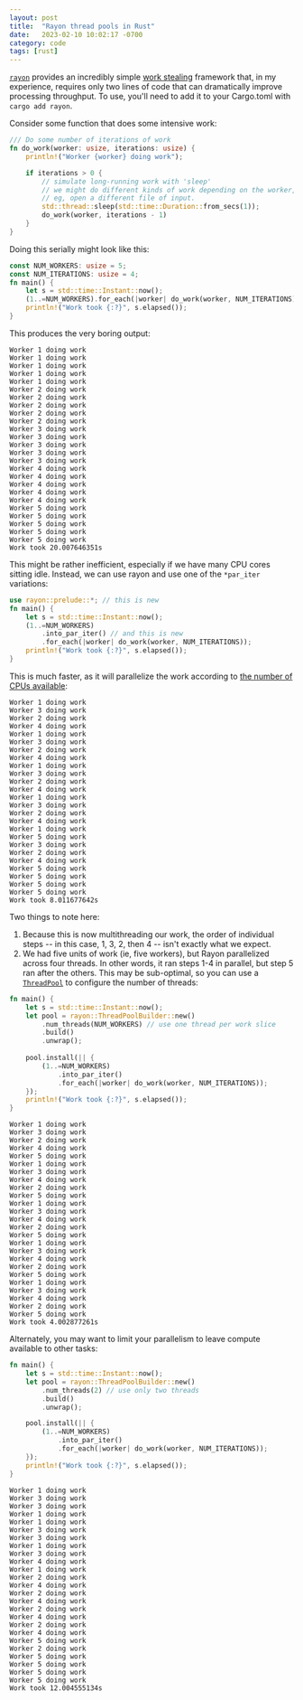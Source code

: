 ```yaml
---
layout: post
title:  "Rayon thread pools in Rust"
date:   2023-02-10 10:02:17 -0700
category: code
tags: [rust]
---
```


[`rayon`](https://docs.rs/rayon/latest/rayon/index.html) provides an incredibly simple [work stealing](https://en.wikipedia.org/wiki/Work_stealing) framework that, in my experience, requires only two lines of code that can dramatically improve processing throughput. To use, you'll need to add it to your Cargo.toml with `cargo add rayon`.

Consider some function that does some intensive work:

```rust
/// Do some number of iterations of work
fn do_work(worker: usize, iterations: usize) {
    println!("Worker {worker} doing work");

    if iterations > 0 {
        // simulate long-running work with 'sleep'
        // we might do different kinds of work depending on the worker,
        // eg, open a different file of input.
        std::thread::sleep(std::time::Duration::from_secs(1));
        do_work(worker, iterations - 1)
    }
}
```

Doing this serially might look like this:

```rust
const NUM_WORKERS: usize = 5;
const NUM_ITERATIONS: usize = 4;
fn main() {
    let s = std::time::Instant::now();
    (1..=NUM_WORKERS).for_each(|worker| do_work(worker, NUM_ITERATIONS));
    println!("Work took {:?}", s.elapsed());
}
```

This produces the very boring output:

```
Worker 1 doing work
Worker 1 doing work
Worker 1 doing work
Worker 1 doing work
Worker 1 doing work
Worker 2 doing work
Worker 2 doing work
Worker 2 doing work
Worker 2 doing work
Worker 2 doing work
Worker 3 doing work
Worker 3 doing work
Worker 3 doing work
Worker 3 doing work
Worker 3 doing work
Worker 4 doing work
Worker 4 doing work
Worker 4 doing work
Worker 4 doing work
Worker 4 doing work
Worker 5 doing work
Worker 5 doing work
Worker 5 doing work
Worker 5 doing work
Worker 5 doing work
Work took 20.007646351s
```

This might be rather inefficient, especially if we have many CPU cores sitting idle. Instead, we can use rayon and use one of the `*par_iter` variations:

```rust
use rayon::prelude::*; // this is new
fn main() {
    let s = std::time::Instant::now();
    (1..=NUM_WORKERS)
        .into_par_iter() // and this is new
        .for_each(|worker| do_work(worker, NUM_ITERATIONS));
    println!("Work took {:?}", s.elapsed());
}
```

This is much faster, as it will parallelize the work according to [the number of CPUs available](https://github.com/rayon-rs/rayon/blob/master/FAQ.md#how-many-threads-will-rayon-spawn):

```
Worker 1 doing work
Worker 3 doing work
Worker 2 doing work
Worker 4 doing work
Worker 1 doing work
Worker 3 doing work
Worker 2 doing work
Worker 4 doing work
Worker 1 doing work
Worker 3 doing work
Worker 2 doing work
Worker 4 doing work
Worker 1 doing work
Worker 3 doing work
Worker 2 doing work
Worker 4 doing work
Worker 1 doing work
Worker 5 doing work
Worker 3 doing work
Worker 2 doing work
Worker 4 doing work
Worker 5 doing work
Worker 5 doing work
Worker 5 doing work
Worker 5 doing work
Work took 8.011677642s
```

Two things to note here:

1. Because this is now multithreading our work, the order of individual steps -- in this case, 1, 3, 2, then 4 -- isn't exactly what we expect.
2. We had five units of work (ie, five workers), but Rayon parallelized across four threads. In other words, it ran steps 1-4 in parallel, but step 5 ran after the others. This may be sub-optimal, so you can use a [`ThreadPool`](https://docs.rs/rayon/1.6.1/rayon/struct.ThreadPool.html) to configure the number of threads:

```rust
fn main() {
    let s = std::time::Instant::now();
    let pool = rayon::ThreadPoolBuilder::new()
        .num_threads(NUM_WORKERS) // use one thread per work slice
        .build()
        .unwrap();
    
    pool.install(|| {
        (1..=NUM_WORKERS)
            .into_par_iter()
            .for_each(|worker| do_work(worker, NUM_ITERATIONS));
    });
    println!("Work took {:?}", s.elapsed());
}
```

```
Worker 1 doing work
Worker 3 doing work
Worker 2 doing work
Worker 4 doing work
Worker 5 doing work
Worker 1 doing work
Worker 3 doing work
Worker 4 doing work
Worker 2 doing work
Worker 5 doing work
Worker 1 doing work
Worker 3 doing work
Worker 4 doing work
Worker 2 doing work
Worker 5 doing work
Worker 1 doing work
Worker 3 doing work
Worker 4 doing work
Worker 2 doing work
Worker 5 doing work
Worker 1 doing work
Worker 3 doing work
Worker 4 doing work
Worker 2 doing work
Worker 5 doing work
Work took 4.002877261s
```

Alternately, you may want to limit your parallelism to leave compute available to other tasks:

```rust
fn main() {
    let s = std::time::Instant::now();
    let pool = rayon::ThreadPoolBuilder::new()
        .num_threads(2) // use only two threads
        .build()
        .unwrap();

    pool.install(|| {
        (1..=NUM_WORKERS)
            .into_par_iter()
            .for_each(|worker| do_work(worker, NUM_ITERATIONS));
    });
    println!("Work took {:?}", s.elapsed());
}
```

```
Worker 1 doing work
Worker 3 doing work
Worker 3 doing work
Worker 1 doing work
Worker 1 doing work
Worker 3 doing work
Worker 3 doing work
Worker 1 doing work
Worker 3 doing work
Worker 4 doing work
Worker 1 doing work
Worker 2 doing work
Worker 4 doing work
Worker 2 doing work
Worker 4 doing work
Worker 2 doing work
Worker 4 doing work
Worker 2 doing work
Worker 4 doing work
Worker 5 doing work
Worker 2 doing work
Worker 5 doing work
Worker 5 doing work
Worker 5 doing work
Worker 5 doing work
Work took 12.004555134s
```
